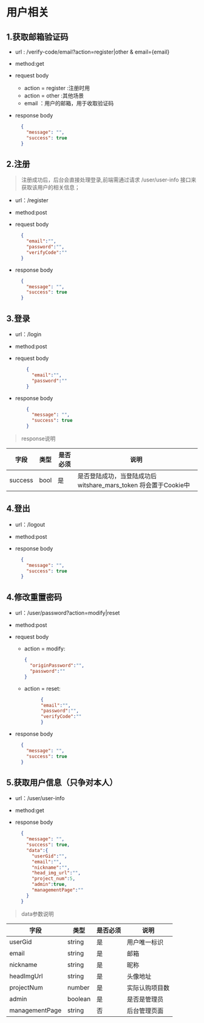 <!-- toc -->

# 用户相关

## 1.获取邮箱验证码

- url : /verify-code/email?action=register|other & email={email}

- method:get
- request body
  - action = register :注册时用
  - action = other :其他场景
  - email ：用户的邮箱，用于收取验证码
- response body

  ```json
    {
      "message": "",
      "success": true
    }
  ```

## 2.注册

> 注册成功后，后台会直接处理登录,前端需通过请求 /user/user-info 接口来获取该用户的相关信息；
- url：/register
- method:post
- request body

  ```json
    {
      "email":"",
      "password":"",
      "verifyCode":""
    }
  ```

- response body

  ```json
    {
      "message": "",
      "success": true
    }
  ```

## 3.登录

- url：/login
- method:post
- request body

  ```json
      {
        "email":"",
        "password":""
      }
  ```

- response body

  ```json
      {
        "message": "",
        "success": true
      }
  ```

> response说明

|字段|类型|是否必须|说明|
|---|---|---|---|
|success|bool|是|是否登陆成功，当登陆成功后 witshare_mars_token 将会置于Cookie中|

## 4.登出

- url：/logout
- method:post
- response body

  ```json
    {
      "message": "",
      "success": true
    }
  ```

## 4.修改重置密码

- url：/user/password?action=modify|reset
- method:post
- request body
  - action = modify:
      ```json
      {
        "originPassword":"",
        "password":""
      }
      ```
  - action = reset:
    ```json
          {
          "email":"",
          "password":"",
          "verifyCode":""
          }
      ```

- response body

  ```json
    {
      "message": "",
      "success": true
    }
  ```

## 5.获取用户信息（只争对本人）

- url：/user/user-info
- method:get
- response body

  ```json
    {
      "message": "",
      "success": true,
      "data":{
        "userGid":"",
        "email":"",
        "nickname":"",
        "head_img_url":"",
        "project_num":5,
        "admin":true,
        "managementPage":""
      }
    }

  ```

>data参数说明

|字段|类型|是否必须|说明|
|---|---|---|---|
|userGid|string|是|用户唯一标识|
|email|string|是|邮箱|
|nickname|string|是|昵称|
|headImgUrl|string|是|头像地址|
|projectNum|number|是|实际认购项目数|
|admin|boolean|是|是否是管理员|
|managementPage|string|否|后台管理页面|
